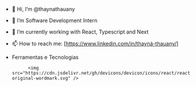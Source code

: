 - 👋 Hi, I’m @thaynathauany
- 👀 I’m Software Development Intern 
- 🌱 I’m currently working with React, Typescript and Next
- 📫 How to reach me: [https://www.linkedin.com/in/thayná-thauany/]
- Ferramentas e Tecnologias

            <img src="https://cdn.jsdelivr.net/gh/devicons/devicon/icons/react/react-original-wordmark.svg" />
          
